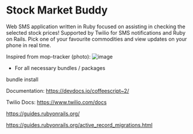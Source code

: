 # Stock Market Buddy

Web SMS application written in Ruby focused on assisting in checking the selected stock prices! Supported by Twilio for SMS notifications and Ruby on Rails. Pick one of your favourite commodities and view updates on your phone in real time.

Inspired from mop-tracker (photo):
![image](https://raw.githubusercontent.com/mop-tracker/mop/master/doc/screenshot.png)

- For all necessary bundles / packages

bundle install

Documentation: https://devdocs.io/coffeescript~2/

Twilio Docs: https://www.twilio.com/docs

https://guides.rubyonrails.org/

https://guides.rubyonrails.org/active_record_migrations.html

 
